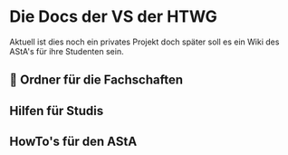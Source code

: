 # Die Docs der VS der HTWG

Aktuell ist dies noch ein privates Projekt doch später
soll es ein Wiki des AStA's für ihre Studenten sein.

## 🚀 Ordner für die Fachschaften
## Hilfen für Studis
## HowTo's für den AStA
